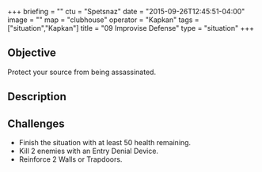 +++
briefing = ""
ctu = "Spetsnaz"
date = "2015-09-26T12:45:51-04:00"
image = ""
map = "clubhouse"
operator = "Kapkan"
tags = ["situation","Kapkan"]
title = "09 Improvise Defense"
type = "situation"
+++

## Objective

Protect your source from being assassinated.

## Description


## Challenges

* Finish the situation with at least 50 health remaining.
* Kill 2 enemies with an Entry Denial Device.
* Reinforce 2 Walls or Trapdoors.
